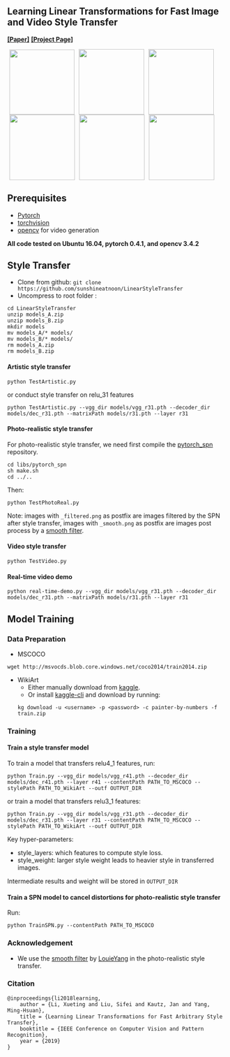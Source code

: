 ## Learning Linear Transformations for Fast Image and Video Style Transfer
**[[Paper]](http://openaccess.thecvf.com/content_CVPR_2019/papers/Li_Learning_Linear_Transformations_for_Fast_Image_and_Video_Style_Transfer_CVPR_2019_paper.pdf)** **[[Project Page]](https://sites.google.com/view/linear-style-transfer-cvpr19/)**

<img src="doc/images/chicago_paste.png" height="149" hspace="5"><img src="doc/images/photo_content.png" height="150" hspace="5"><img src="doc/images/content.gif" height="150" hspace="5">
<img src="doc/images/chicago_27.png" height="150" hspace="5"><img src="doc/images/in5_result.png" height="150" hspace="5"><img src="doc/images/test.gif" height="150" hspace="5">

## Prerequisites
- [Pytorch](http://pytorch.org/)
- [torchvision](https://github.com/pytorch/vision)
- [opencv](https://opencv.org/) for video generation

**All code tested on Ubuntu 16.04, pytorch 0.4.1, and opencv 3.4.2**

## Style Transfer
- Clone from github: `git clone https://github.com/sunshineatnoon/LinearStyleTransfer`
- Uncompress to root folder :
```
cd LinearStyleTransfer
unzip models_A.zip
unzip models_B.zip
mkdir models
mv models_A/* models/
mv models_B/* models/
rm models_A.zip
rm models_B.zip
```

#### Artistic style transfer
```
python TestArtistic.py
```
or conduct style transfer on relu_31 features
```
python TestArtistic.py --vgg_dir models/vgg_r31.pth --decoder_dir models/dec_r31.pth --matrixPath models/r31.pth --layer r31
```

#### Photo-realistic style transfer
For photo-realistic style transfer, we need first compile the [pytorch_spn](https://github.com/Liusifei/pytorch_spn) repository.
```
cd libs/pytorch_spn
sh make.sh
cd ../..
```
Then:
```
python TestPhotoReal.py
```
Note: images with `_filtered.png` as postfix are images filtered by the SPN after style transfer, images with `_smooth.png` as postfix are images post process by a [smooth filter](https://github.com/LouieYang/deep-photo-styletransfer-tf/blob/master/smooth_local_affine.py).

#### Video style transfer
```
python TestVideo.py
```

#### Real-time video demo
```
python real-time-demo.py --vgg_dir models/vgg_r31.pth --decoder_dir models/dec_r31.pth --matrixPath models/r31.pth --layer r31
```

## Model Training
### Data Preparation
- MSCOCO
```
wget http://msvocds.blob.core.windows.net/coco2014/train2014.zip
```
- WikiArt
  - Either manually download from [kaggle](https://www.kaggle.com/c/painter-by-numbers).
  - Or install [kaggle-cli](https://github.com/floydwch/kaggle-cli) and download by running:
  ```
  kg download -u <username> -p <password> -c painter-by-numbers -f train.zip
  ```

### Training
#### Train a style transfer model
To train a model that transfers relu4_1 features, run:
```
python Train.py --vgg_dir models/vgg_r41.pth --decoder_dir models/dec_r41.pth --layer r41 --contentPath PATH_TO_MSCOCO --stylePath PATH_TO_WikiArt --outf OUTPUT_DIR
```
or train a model that transfers relu3_1 features:
```
python Train.py --vgg_dir models/vgg_r31.pth --decoder_dir models/dec_r31.pth --layer r31 --contentPath PATH_TO_MSCOCO --stylePath PATH_TO_WikiArt --outf OUTPUT_DIR
```
Key hyper-parameters:
- style_layers: which features to compute style loss.
- style_weight: larger style weight leads to heavier style in transferred images.

Intermediate results and weight will be stored in `OUTPUT_DIR`

#### Train a SPN model to cancel distortions for photo-realistic style transfer
Run:
```
python TrainSPN.py --contentPath PATH_TO_MSCOCO
```

### Acknowledgement
- We use the [smooth filter](https://github.com/LouieYang/deep-photo-styletransfer-tf/blob/master/smooth_local_affine.py) by [LouieYang](https://github.com/LouieYang) in the photo-realistic style transfer.

### Citation
```
@inproceedings{li2018learning,
    author = {Li, Xueting and Liu, Sifei and Kautz, Jan and Yang, Ming-Hsuan},
    title = {Learning Linear Transformations for Fast Arbitrary Style Transfer},
    booktitle = {IEEE Conference on Computer Vision and Pattern Recognition},
    year = {2019}
}
```
